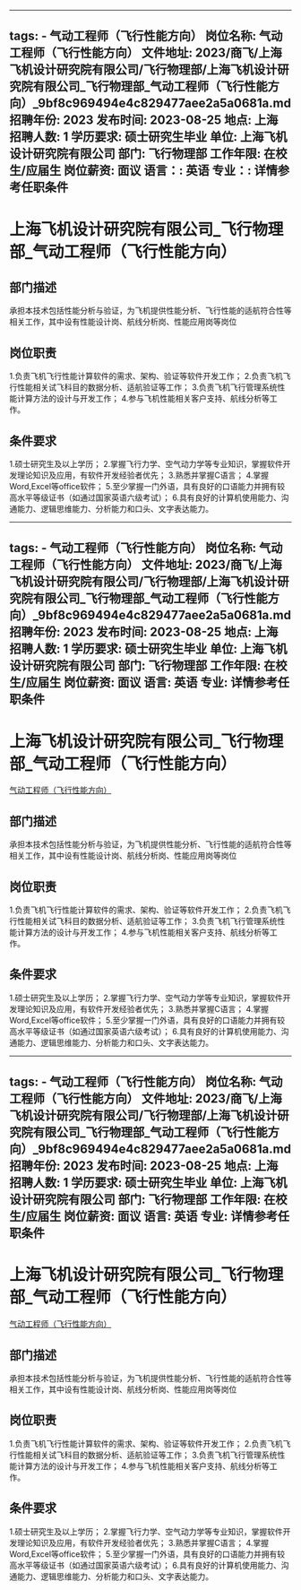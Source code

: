 
---
tags:
    - 气动工程师（飞行性能方向）
岗位名称: 气动工程师（飞行性能方向）
文件地址: 2023/商飞/上海飞机设计研究院有限公司/飞行物理部/上海飞机设计研究院有限公司_飞行物理部_气动工程师（飞行性能方向）_9bf8c969494e4c829477aee2a5a0681a.md
招聘年份: 2023
发布时间: 2023-08-25
地点: 上海
招聘人数: 1
学历要求: 硕士研究生毕业
单位: 上海飞机设计研究院有限公司
部门: 飞行物理部
工作年限: 在校生/应届生
岗位薪资: 面议
语言：: 英语
专业：: 详情参考任职条件
---

# 上海飞机设计研究院有限公司_飞行物理部_气动工程师（飞行性能方向）

## 部门描述

承担本技术包括性能分析与验证，为飞机提供性能分析、飞行性能的适航符合性等相关工作，其中设有性能设计岗、航线分析岗、性能应用岗等岗位

## 岗位职责

1.负责飞机飞行性能计算软件的需求、架构、验证等软件开发工作；
 2.负责飞机飞行性能相关试飞科目的数据分析、适航验证等工作；
 3.负责飞机飞行管理系统性能计算方法的设计与开发工作；
 4.参与飞机性能相关客户支持、航线分析等工作。

 ## 条件要求

1.硕士研究生及以上学历；
 2.掌握飞行力学、空气动力学等专业知识，掌握软件开发理论知识及应用，有软件开发经验者优先；
 3.熟悉并掌握C语言；
 4.掌握Word,Excel等office软件；
 5.至少掌握一门外语，具有良好的口语能力并拥有较高水平等级证书（如通过国家英语六级考试）；
 6.具有良好的计算机使用能力、沟通能力、逻辑思维能力、分析能力和口头、文字表达能力。

---
tags:
    - 气动工程师（飞行性能方向）
岗位名称: 气动工程师（飞行性能方向）
文件地址: 2023/商飞/上海飞机设计研究院有限公司/飞行物理部/上海飞机设计研究院有限公司_飞行物理部_气动工程师（飞行性能方向）_9bf8c969494e4c829477aee2a5a0681a.md
招聘年份: 2023
发布时间: 2023-08-25
地点: 上海
招聘人数: 1
学历要求: 硕士研究生毕业
单位: 上海飞机设计研究院有限公司
部门: 飞行物理部
工作年限: 在校生/应届生
岗位薪资: 面议
语言: 英语
专业: 详情参考任职条件
---

# 上海飞机设计研究院有限公司_飞行物理部_气动工程师（飞行性能方向）

[气动工程师（飞行性能方向）](http://zhaopin.comac.cc/zp/ct/out/position/positionDetail?planid=9bf8c969494e4c829477aee2a5a0681a)

## 部门描述

承担本技术包括性能分析与验证，为飞机提供性能分析、飞行性能的适航符合性等相关工作，其中设有性能设计岗、航线分析岗、性能应用岗等岗位

## 岗位职责

1.负责飞机飞行性能计算软件的需求、架构、验证等软件开发工作；
 2.负责飞机飞行性能相关试飞科目的数据分析、适航验证等工作；
 3.负责飞机飞行管理系统性能计算方法的设计与开发工作；
 4.参与飞机性能相关客户支持、航线分析等工作。

 ## 条件要求

1.硕士研究生及以上学历；
 2.掌握飞行力学、空气动力学等专业知识，掌握软件开发理论知识及应用，有软件开发经验者优先；
 3.熟悉并掌握C语言；
 4.掌握Word,Excel等office软件；
 5.至少掌握一门外语，具有良好的口语能力并拥有较高水平等级证书（如通过国家英语六级考试）；
 6.具有良好的计算机使用能力、沟通能力、逻辑思维能力、分析能力和口头、文字表达能力。

---
tags:
    - 气动工程师（飞行性能方向）
岗位名称: 气动工程师（飞行性能方向）
文件地址: 2023/商飞/上海飞机设计研究院有限公司/飞行物理部/上海飞机设计研究院有限公司_飞行物理部_气动工程师（飞行性能方向）_9bf8c969494e4c829477aee2a5a0681a.md
招聘年份: 2023
发布时间: 2023-08-25
地点: 上海
招聘人数: 1
学历要求: 硕士研究生毕业
单位: 上海飞机设计研究院有限公司
部门: 飞行物理部
工作年限: 在校生/应届生
岗位薪资: 面议
语言: 英语
专业: 详情参考任职条件
---

# 上海飞机设计研究院有限公司_飞行物理部_气动工程师（飞行性能方向）

[气动工程师（飞行性能方向）](http://zhaopin.comac.cc/zp/ct/out/position/positionDetail?planid=9bf8c969494e4c829477aee2a5a0681a)


## 部门描述

承担本技术包括性能分析与验证，为飞机提供性能分析、飞行性能的适航符合性等相关工作，其中设有性能设计岗、航线分析岗、性能应用岗等岗位

## 岗位职责

1.负责飞机飞行性能计算软件的需求、架构、验证等软件开发工作；
 2.负责飞机飞行性能相关试飞科目的数据分析、适航验证等工作；
 3.负责飞机飞行管理系统性能计算方法的设计与开发工作；
 4.参与飞机性能相关客户支持、航线分析等工作。

 ## 条件要求

1.硕士研究生及以上学历；
 2.掌握飞行力学、空气动力学等专业知识，掌握软件开发理论知识及应用，有软件开发经验者优先；
 3.熟悉并掌握C语言；
 4.掌握Word,Excel等office软件；
 5.至少掌握一门外语，具有良好的口语能力并拥有较高水平等级证书（如通过国家英语六级考试）；
 6.具有良好的计算机使用能力、沟通能力、逻辑思维能力、分析能力和口头、文字表达能力。
